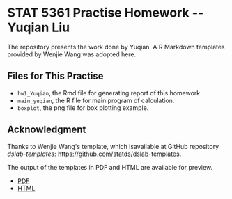STAT 5361 Practise Homework -- Yuqian Liu
==============================

The repository presents the work done by Yuqian.  A R Markdown templates 
provided by Wenjie Wang was adopted here.


## Files for This Practise

- `hw1_Yuqian`, the Rmd file for generating report of this homework.
- `main_yuqian`, the R file for main program of calculation. 
- `boxplot`, the png file for box plotting example.


## Acknowledgment

Thanks to Wenjie Wang's template, which isavailable at GitHub repository
*dslab-templates*: <https://github.com/statds/dslab-templates>.

The output of the templates in PDF and HTML are available for preview.

- [PDF](https://statds.github.io/dslab-templates/template.pdf)
- [HTML](https://statds.github.io/dslab-templates/)

